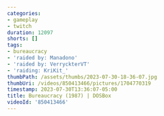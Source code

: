 ```yaml
---
categories:
- gameplay
- twitch
duration: 12097
shorts: []
tags:
- bureaucracy
- 'raided by: Manadono'
- 'raided by: VerryckterVT'
- 'raiding: KriKit_'
thumbPath: /assets/thumbs/2023-07-30-18-36-07.jpg
thumbUri: /videos/850413466/pictures/1704770319
timestamp: 2023-07-30T13:36:07-05:00
title: Bureaucracy (1987) | DOSBox
videoId: '850413466'
---
```

